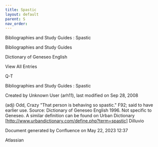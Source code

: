 ```yaml
---
title: Spastic
layout: default
parent: S
nav_order:
---
```


Bibliographies and Study Guides : Spastic

Bibliographies and Study Guides

Dictionary of Geneseo English

View All Entries

Q-T

Bibliographies and Study Guides : Spastic

Created by  Unknown User (arh11), last modified on Sep 28, 2008

(adj) Odd, Crazy &quot;That person is behaving so spastic.&quot; F92; said to have earlier use. Source: Dictionary of Geneseo English 1996. Not specific to Geneseo. A similar definition can be found on Urban Dictionary [http://www.urbandictionary.com/define.php?term=spastic] Dilluvio

Document generated by Confluence on May 22, 2023 12:37

Atlassian
